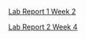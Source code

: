 [Lab Report 1 Week 2](https://chedwards492.github.io/cse15l-lab-reports/lab-report-1-week-2.html)

[Lab Report 2 Week 4](https://chedwards492.github.io/cse15l-lab-reports/lab-report-2-week-4.html)
